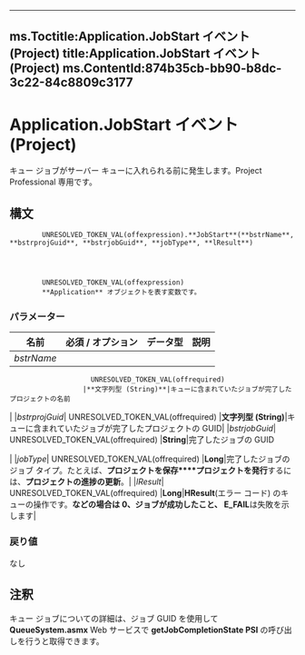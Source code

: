 

---
ms.Toctitle:Application.JobStart イベント (Project)
title:Application.JobStart イベント (Project)
ms.ContentId:874b35cb-bb90-b8dc-3c22-84c8809c3177
---
# Application.JobStart イベント (Project)




キュー ジョブがサーバー キューに入れられる前に発生します。Project Professional 専用です。

## 構文

            UNRESOLVED_TOKEN_VAL(offexpression).**JobStart**(**bstrName**, **bstrprojGuid**, **bstrjobGuid**, **jobType**, **lResult**)




            UNRESOLVED_TOKEN_VAL(offexpression)
            **Application** オブジェクトを表す変数です。

### パラメーター

|**名前**|**必須 / オプション**|**データ型**|**説明**|
|---|---|---|---|
|*bstrName*|
                        UNRESOLVED_TOKEN_VAL(offrequired)
                      |**文字列型 (String)**|キューに含まれていたジョブが完了したプロジェクトの名前
|
|*bstrprojGuid*|
                        UNRESOLVED_TOKEN_VAL(offrequired)
                      |**文字列型 (String)**|キューに含まれていたジョブが完了したプロジェクトの GUID|
|*bstrjobGuid*|
                        UNRESOLVED_TOKEN_VAL(offrequired)
                      |**String**|完了したジョブの GUID

|
|*jobType*|
                        UNRESOLVED_TOKEN_VAL(offrequired)
                      |**Long**|完了したジョブのジョブ タイプ。たとえば、**プロジェクトを保存****プロジェクトを発行**するには、**プロジェクトの進捗の更新**。|
|*lResult*|
                        UNRESOLVED_TOKEN_VAL(offrequired)
                      |**Long**|**HResult**(エラー コード) のキューの操作です。**などの場合は 0、ジョブが成功したこと、 E_FAIL**は失敗を示します|



### 戻り値
なし





## 注釈
キュー ジョブについての詳細は、ジョブ GUID を使用して **QueueSystem.asmx** Web サービスで **getJobCompletionState PSI** の呼び出しを行うと取得できます。





